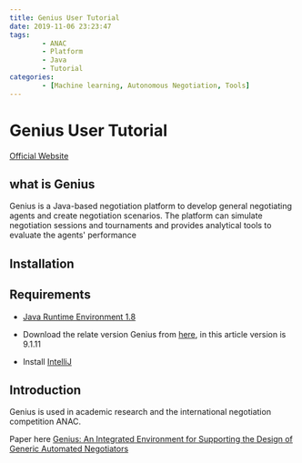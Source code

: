```yaml
---
title: Genius User Tutorial
date: 2019-11-06 23:23:47
tags:
        - ANAC
        - Platform
        - Java
        - Tutorial
categories:
        - [Machine learning, Autonomous Negotiation, Tools] 
---
```


# Genius User Tutorial

[Official Website](http://ii.tudelft.nl/genius/)

## what is Genius

Genius is a Java-based negotiation platform to develop general negotiating agents and create negotiation scenarios. The platform can simulate negotiation sessions and tournaments and provides analytical tools to evaluate the agents' performance

## Installation

<!--more--> 
## Requirements

- [Java Runtime Environment 1.8](https://www.oracle.com/technetwork/java/javase/downloads/jre8-downloads-2133155.html)

- Download the relate version Genius from [here](http://ii.tudelft.nl/genius/?q=article/releases), in this article version is 9.1.11

- Install [IntelliJ](https://www.jetbrains.com/idea/)

## Introduction 

Genius is used in academic research and the international negotiation competition ANAC. 

Paper here [Genius: An Integrated Environment for Supporting the Design of Generic Automated Negotiators](https://homepages.cwi.nl/~baarslag/pub/Genius-An_Integrated_Environment_for_Supporting_the_Design_of_Generic_Automated_Negotiators.pdf)






